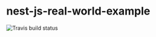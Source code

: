 # nest-js-real-world-example
![Travis build status](https://travis-ci.org/hellomoto177/nest-js-real-world-example.svg?branch=master)